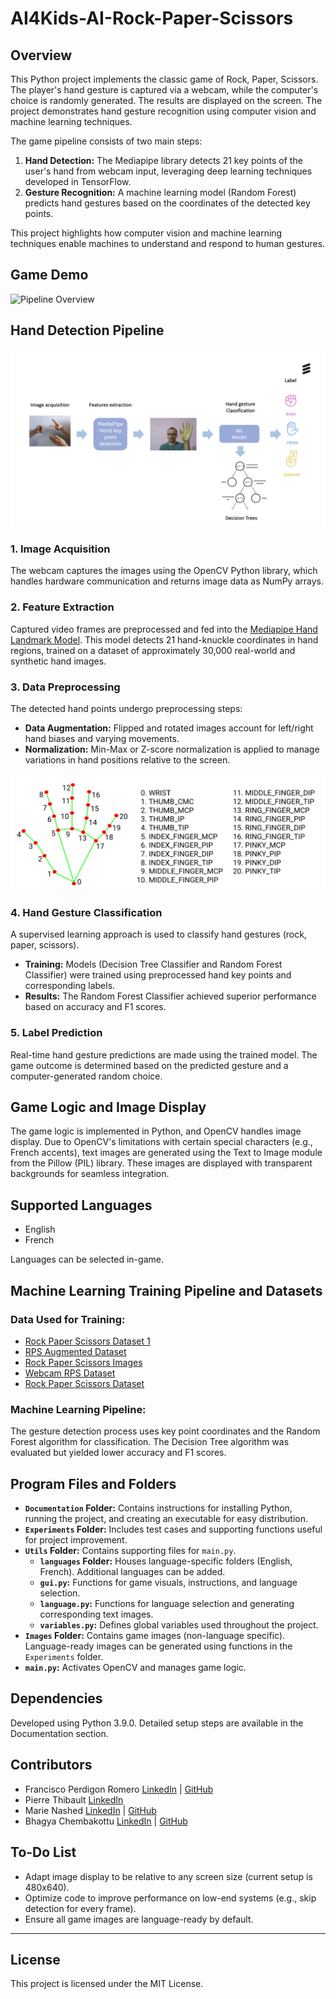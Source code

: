 # AI4Kids-AI-Rock-Paper-Scissors

## Overview

This Python project implements the classic game of Rock, Paper, Scissors. The player's hand gesture is captured via a webcam, while the computer's choice is randomly generated. The results are displayed on the screen. The project demonstrates hand gesture recognition using computer vision and machine learning techniques.

The game pipeline consists of two main steps:  
1. **Hand Detection:** The Mediapipe library detects 21 key points of the user's hand from webcam input, leveraging deep learning techniques developed in TensorFlow.  
2. **Gesture Recognition:** A machine learning model (Random Forest) predicts hand gestures based on the coordinates of the detected key points.

This project highlights how computer vision and machine learning techniques enable machines to understand and respond to human gestures.



## Game Demo
![Pipeline Overview](Documentation/RPS_Demo.gif)



## Hand Detection Pipeline

![Pipeline Overview](Documentation/pipeline-v2.png)

### **1. Image Acquisition**  
The webcam captures the images using the OpenCV Python library, which handles hardware communication and returns image data as NumPy arrays.

### **2. Feature Extraction**  
Captured video frames are preprocessed and fed into the [Mediapipe Hand Landmark Model](https://developers.google.com/mediapipe/solutions/vision/hand_landmarker). This model detects 21 hand-knuckle coordinates in hand regions, trained on a dataset of approximately 30,000 real-world and synthetic hand images.

### **3. Data Preprocessing**  
The detected hand points undergo preprocessing steps:
- **Data Augmentation:** Flipped and rotated images account for left/right hand biases and varying movements.
- **Normalization:** Min-Max or Z-score normalization is applied to manage variations in hand positions relative to the screen.

![Hand Points Detected by Mediapipe](Documentation/mediapipe_hand_points.png)

### **4. Hand Gesture Classification**  
A supervised learning approach is used to classify hand gestures (rock, paper, scissors).  
- **Training:** Models (Decision Tree Classifier and Random Forest Classifier) were trained using preprocessed hand key points and corresponding labels.  
- **Results:** The Random Forest Classifier achieved superior performance based on accuracy and F1 scores.

### **5. Label Prediction**  
Real-time hand gesture predictions are made using the trained model. The game outcome is determined based on the predicted gesture and a computer-generated random choice.



## Game Logic and Image Display

The game logic is implemented in Python, and OpenCV handles image display. Due to OpenCV's limitations with certain special characters (e.g., French accents), text images are generated using the Text to Image module from the Pillow (PIL) library. These images are displayed with transparent backgrounds for seamless integration.



## Supported Languages
- English
- French  

Languages can be selected in-game.



## Machine Learning Training Pipeline and Datasets

### **Data Used for Training:**  
- [Rock Paper Scissors Dataset 1](https://www.kaggle.com/datasets/yash811/rockpaperscissors)  
- [RPS Augmented Dataset](https://www.kaggle.com/datasets/unajacimovic/rps-augmented)  
- [Rock Paper Scissors Images](https://www.kaggle.com/datasets/shounakdesai/rock-paper-and-scissor-images)  
- [Webcam RPS Dataset](https://www.kaggle.com/datasets/divamkachoria/webcam-rps-dataset)  
- [Rock Paper Scissors Dataset](https://www.kaggle.com/datasets/glushko/rock-paper-scissors-dataset)  

### **Machine Learning Pipeline:**  
The gesture detection process uses key point coordinates and the Random Forest algorithm for classification. The Decision Tree algorithm was evaluated but yielded lower accuracy and F1 scores.



## Program Files and Folders

- **`Documentation` Folder:** Contains instructions for installing Python, running the project, and creating an executable for easy distribution.  
- **`Experiments` Folder:** Includes test cases and supporting functions useful for project improvement.  
- **`Utils` Folder:** Contains supporting files for `main.py`.  
    - **`languages` Folder:** Houses language-specific folders (English, French). Additional languages can be added.  
    - **`gui.py`:** Functions for game visuals, instructions, and language selection.  
    - **`language.py`:** Functions for language selection and generating corresponding text images.  
    - **`variables.py`:** Defines global variables used throughout the project.  
- **`Images` Folder:** Contains game images (non-language specific). Language-ready images can be generated using functions in the `Experiments` folder.  
- **`main.py`:** Activates OpenCV and manages game logic.



## Dependencies

Developed using Python 3.9.0. Detailed setup steps are available in the Documentation section.



## Contributors

- Francisco Perdigon Romero [LinkedIn](https://www.linkedin.com/in/fperdigon/) | [GitHub](https://github.com/fperdigon)  
- Pierre Thibault [LinkedIn](https://www.linkedin.com/in/pierre-thibault-089b60a/)  
- Marie Nashed [LinkedIn](https://www.linkedin.com/in/marie-n-0ba014245/) | [GitHub](https://github.com/MarieNashed)  
- Bhagya Chembakottu [LinkedIn](https://www.linkedin.com/in/bhagya-c/) | [GitHub](https://github.com/BhagyaC)  



## To-Do List

- Adapt image display to be relative to any screen size (current setup is 480x640).
- Optimize code to improve performance on low-end systems (e.g., skip detection for every frame).
- Ensure all game images are language-ready by default.

---

## License

This project is licensed under the MIT License.
